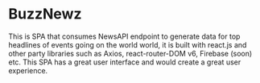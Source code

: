 # BuzzNewz
This is SPA that consumes NewsAPI endpoint to generate data for top headlines of events going on the world world, it is built with react.js and other party libraries such as Axios, react-router-DOM v6, Firebase (soon)  etc. This SPA has a great user interface and would create a great user experience.
